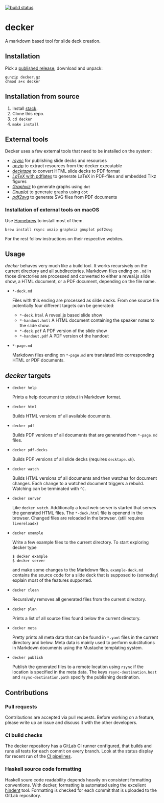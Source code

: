[![build
status](https://cgmgit.beuth-hochschule.de/teaching/decker/badges/master/build.svg)](https://cgmgit.beuth-hochschule.de/teaching/decker/commits/master)

# decker

A markdown based tool for slide deck creation.

## Installation

Pick a [published
release](https://cgmgit.beuth-hochschule.de/teaching/decker/tags), download and
unpack:

``` {.sh}
gunzip decker.gz
chmod a+x decker
```

## Installation from source

1.  Install [stack](https://docs.haskellstack.org/en/stable/README/).
2.  Clone this repo.
3.  `cd decker`
4.  `make install`

## External tools

Decker uses a few external tools that need to be installed on the system:

-   [*rsync*](http://formulae.brew.sh/repos/Homebrew/homebrew-core/formula/rsync)
    for publishing slide decks and resources
-   [*unzip*](http://formulae.brew.sh/repos/Homebrew/homebrew-core/formula/unzip)
    to extract resources from the decker executable
-   [*decktape*](https://github.com/astefanutti/decktape) to convert HTML slide
    decks to PDF format
-   [*LaTeX* with pdflatex](https://www.latex-project.org) to generate LaTeX in
    PDF-files and embedded Tikz figures
-   [*Graphviz*](http://graphviz.org) to generate graphs using `dot`
-   [*Gnuplot*](http://gnuplot.sourceforge.net) to generate graphs using `dot`
-   [*pdf2svg*](https://github.com/dawbarton/pdf2svg) to generate SVG files from
    PDF documents

### Installation of external tools on macOS

Use [Homebrew](https://brew.sh) to install most of them.

``` {.sh}
brew install rsync unzip graphviz gnuplot pdf2svg
```

For the rest follow instructions on their respective webites.

## Usage

*decker* behaves very much like a build tool. It works recursively on the
current directory and all subdirectories. Markdown files ending on `.md` in
those directories are processed and converted to either a reveal.js slide show,
a HTML document, or a PDF document, depending on the file name.

-   `*-deck.md`

    Files with this ending are processed as silde decks. From one source file
    potentially four different targets can be generated:

    -   `*-deck.html` A reveal.js based slide show
    -   `*-handout.hmtl` A HTML document containing the speaker notes to the
        slide show.
    -   `*-deck.pdf` A PDF version of the slide show
    -   `*-handout.pdf` A PDF version of the handout

-   `*-page.md`

    Markdown files ending on `*-page.md` are translated into corresponding HTML
    or PDF documents.

## *decker* targets

-   `decker help`

    Prints a help document to stdout in Markdown format.

-   `decker html`

    Builds HTML versions of all available documents.

-   `decker pdf`

    Builds PDF versions of all documents that are generated from `*-page.md`
    files.

-   `decker pdf-decks`

    Builds PDF versions of all slide decks (requires `decktape.sh`).

-   `decker watch`

    Builds HTML versions of all documents and then watches for document changes.
    Each change to a watched document triggers a rebuild. Watching can be
    terminated with `^C`.

-   `decker server`

    Like `decker watch`. Additionally a local web server is started that serves
    the generated HTML files. The `*-deck.html` file is openend in the browser.
    Changed files are reloaded in the browser. (still requires `livereloadx`)

-   `decker example`

    Write a few example files to the current directory. To start exploring
    decker type

    ``` {.bash}
    $ decker example
    $ decker server
    ```

    and make some changes to the Markdown files. `example-deck.md` contains the
    source code for a slide deck that is supposed to (someday) explain most of
    the features supported.

-   `decker clean`

    Recursively removes all generated files from the current directory.

-   `decker plan`

    Prints a list of all source files found below the current directory.

-   `decker meta`

    Pretty prints all meta data that can be found in `*.yaml` files in the
    current directory and below. Meta data is mainly used to perform
    substitutions in Markdown documents using the Mustache templating system.

-   `decker publish`

    Publish the generated files to a remote location using `rsync` if the
    location is specified in the meta data. The keys `rsync-destination.host`
    and `rsync-destination.path` specify the publishing destination.

## Contributions

### Pull requests

Contributions are accepted via pull requests. Before working on a feature,
please write up an issue and discuss it with the other developers.

### CI build checks

The decker repository has a GitLab CI runner configured, that builds and runs
all tests for each commit on every branch. Look at the status display for recent
run of the [CI pipelines](pipelines).

### Haskell source code formatting

Haskell soure code readability depends heavily on consistent formatting
conventions. With decker, formatting is automated using the excellent
[hindent]() tool. Formatting is checked for each commit that is uploaded to the
GitLab repository.
